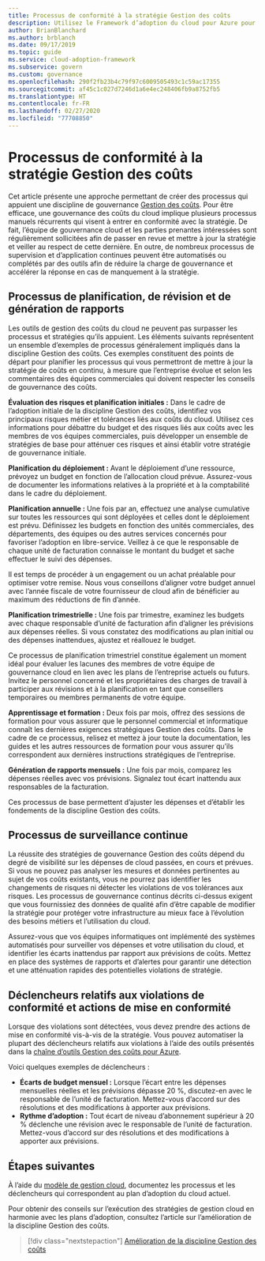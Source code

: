 ```yaml
---
title: Processus de conformité à la stratégie Gestion des coûts
description: Utilisez le Framework d’adoption du cloud pour Azure pour découvrir une approche de création de processus qui vont dans le sens d’une discipline de gouvernance de gestion des coûts.
author: BrianBlanchard
ms.author: brblanch
ms.date: 09/17/2019
ms.topic: guide
ms.service: cloud-adoption-framework
ms.subservice: govern
ms.custom: governance
ms.openlocfilehash: 290f2fb23b4c79f97c6009505493c1c59ac17355
ms.sourcegitcommit: af45c1c027d7246d1a6e4ec248406fb9a8752fb5
ms.translationtype: HT
ms.contentlocale: fr-FR
ms.lasthandoff: 02/27/2020
ms.locfileid: "77708850"
---
```

# <a name="cost-management-policy-compliance-processes"></a>Processus de conformité à la stratégie Gestion des coûts

Cet article présente une approche permettant de créer des processus qui appuient une discipline de gouvernance [Gestion des coûts](./index.md). Pour être efficace, une gouvernance des coûts du cloud implique plusieurs processus manuels récurrents qui visent à entrer en conformité avec la stratégie. De fait, l’équipe de gouvernance cloud et les parties prenantes intéressées sont régulièrement sollicitées afin de passer en revue et mettre à jour la stratégie et veiller au respect de cette dernière. En outre, de nombreux processus de supervision et d’application continues peuvent être automatisés ou complétés par des outils afin de réduire la charge de gouvernance et accélérer la réponse en cas de manquement à la stratégie.

## <a name="planning-review-and-reporting-processes"></a>Processus de planification, de révision et de génération de rapports

Les outils de gestion des coûts du cloud ne peuvent pas surpasser les processus et stratégies qu’ils appuient. Les éléments suivants représentent un ensemble d’exemples de processus généralement impliqués dans la discipline Gestion des coûts. Ces exemples constituent des points de départ pour planifier les processus qui vous permettront de mettre à jour la stratégie de coûts en continu, à mesure que l’entreprise évolue et selon les commentaires des équipes commerciales qui doivent respecter les conseils de gouvernance des coûts.

**Évaluation des risques et planification initiales :** Dans le cadre de l’adoption initiale de la discipline Gestion des coûts, identifiez vos principaux risques métier et tolérances liés aux coûts du cloud. Utilisez ces informations pour débattre du budget et des risques liés aux coûts avec les membres de vos équipes commerciales, puis développer un ensemble de stratégies de base pour atténuer ces risques et ainsi établir votre stratégie de gouvernance initiale.

**Planification du déploiement :** Avant le déploiement d’une ressource, prévoyez un budget en fonction de l’allocation cloud prévue. Assurez-vous de documenter les informations relatives à la propriété et à la comptabilité dans le cadre du déploiement.

**Planification annuelle :** Une fois par an, effectuez une analyse cumulative sur toutes les ressources qui sont déployées et celles dont le déploiement est prévu. Définissez les budgets en fonction des unités commerciales, des départements, des équipes ou des autres services concernés pour favoriser l’adoption en libre-service. Veillez à ce que le responsable de chaque unité de facturation connaisse le montant du budget et sache effectuer le suivi des dépenses.

Il est temps de procéder à un engagement ou un achat préalable pour optimiser votre remise. Nous vous conseillons d’aligner votre budget annuel avec l’année fiscale de votre fournisseur de cloud afin de bénéficier au maximum des réductions de fin d’année.

**Planification trimestrielle :** Une fois par trimestre, examinez les budgets avec chaque responsable d’unité de facturation afin d’aligner les prévisions aux dépenses réelles. Si vous constatez des modifications au plan initial ou des dépenses inattendues, ajustez et réallouez le budget.

Ce processus de planification trimestriel constitue également un moment idéal pour évaluer les lacunes des membres de votre équipe de gouvernance cloud en lien avec les plans de l’entreprise actuels ou futurs. Invitez le personnel concerné et les propriétaires des charges de travail à participer aux révisions et à la planification en tant que conseillers temporaires ou membres permanents de votre équipe.

**Apprentissage et formation :** Deux fois par mois, offrez des sessions de formation pour vous assurer que le personnel commercial et informatique connaît les dernières exigences stratégiques Gestion des coûts. Dans le cadre de ce processus, relisez et mettez à jour toute la documentation, les guides et les autres ressources de formation pour vous assurer qu’ils correspondent aux dernières instructions stratégiques de l’entreprise.

**Génération de rapports mensuels :** Une fois par mois, comparez les dépenses réelles avec vos prévisions. Signalez tout écart inattendu aux responsables de la facturation.

Ces processus de base permettent d’ajuster les dépenses et d’établir les fondements de la discipline Gestion des coûts.

## <a name="processes-for-ongoing-monitoring"></a>Processus de surveillance continue

La réussite des stratégies de gouvernance Gestion des coûts dépend du degré de visibilité sur les dépenses de cloud passées, en cours et prévues. Si vous ne pouvez pas analyser les mesures et données pertinentes au sujet de vos coûts existants, vous ne pourrez pas identifier les changements de risques ni détecter les violations de vos tolérances aux risques. Les processus de gouvernance continus décrits ci-dessus exigent que vous fournissiez des données de qualité afin d’être capable de modifier la stratégie pour protéger votre infrastructure au mieux face à l’évolution des besoins métiers et l’utilisation du cloud.

Assurez-vous que vos équipes informatiques ont implémenté des systèmes automatisés pour surveiller vos dépenses et votre utilisation du cloud, et identifier les écarts inattendus par rapport aux prévisions de coûts. Mettez en place des systèmes de rapports et d’alertes pour garantir une détection et une atténuation rapides des potentielles violations de stratégie.

## <a name="compliance-violation-triggers-and-enforcement-actions"></a>Déclencheurs relatifs aux violations de conformité et actions de mise en conformité

Lorsque des violations sont détectées, vous devez prendre des actions de mise en conformité vis-à-vis de la stratégie. Vous pouvez automatiser la plupart des déclencheurs relatifs aux violations à l’aide des outils présentés dans la [chaîne d’outils Gestion des coûts pour Azure](./toolchain.md).

Voici quelques exemples de déclencheurs :

- **Écarts de budget mensuel :** Lorsque l’écart entre les dépenses mensuelles réelles et les prévisions dépasse 20 %, discutez-en avec le responsable de l’unité de facturation. Mettez-vous d’accord sur des résolutions et des modifications à apporter aux prévisions.
- **Rythme d’adoption :** Tout écart de niveau d’abonnement supérieur à 20 % déclenche une révision avec le responsable de l’unité de facturation. Mettez-vous d’accord sur des résolutions et des modifications à apporter aux prévisions.

## <a name="next-steps"></a>Étapes suivantes

À l’aide du [modèle de gestion cloud](./template.md), documentez les processus et les déclencheurs qui correspondent au plan d’adoption du cloud actuel.

Pour obtenir des conseils sur l’exécution des stratégies de gestion cloud en harmonie avec les plans d’adoption, consultez l’article sur l’amélioration de la discipline Gestion des coûts.

> [!div class="nextstepaction"]
> [Amélioration de la discipline Gestion des coûts](./discipline-improvement.md)
